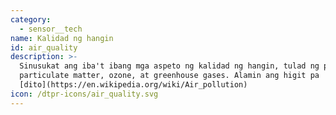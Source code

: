 ```yaml
---
category:
  - sensor__tech
name: Kalidad ng hangin
id: air_quality
description: >-
  Sinusukat ang iba't ibang mga aspeto ng kalidad ng hangin, tulad ng pollen,
  particulate matter, ozone, at greenhouse gases. Alamin ang higit pa
  [dito](https://en.wikipedia.org/wiki/Air_pollution)
icon: /dtpr-icons/air_quality.svg
---
```


